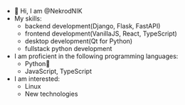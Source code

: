 - 👋 Hi, I am @NekrodNIK
- My skills:
  - backend development(Django, Flask, FastAPI)
  - frontend development(VanillaJS, React, TypeScript)
  - desktop development(Qt for Python)
  - fullstack python development
- I am proficient in the following programming languages:
  - Python🐍
  - JavaScript, TypeScript
- I am interested:
  - Linux
  - New technologies
